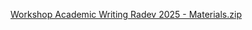 [Workshop Academic Writing Radev 2025 - Materials.zip](Workshop_Academic_Writing_Radev_2025_-_Materials.zip)
